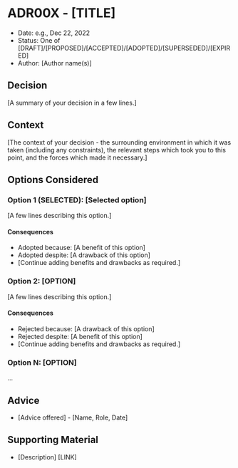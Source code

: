 # ADR00X - [TITLE]
* Date: e.g., Dec 22, 2022
* Status: One of [DRAFT]/[PROPOSED]/[ACCEPTED]/[ADOPTED]/[SUPERSEDED]/[EXPIRED]
* Author: [Author name(s)]

## Decision
[A summary of your decision in a few lines.]

## Context
[The context of your decision - the surrounding environment in which it was taken (including any constraints), the relevant steps which took you to this point, and the forces which made it necessary.]

## Options Considered
### Option 1 (SELECTED): [Selected option]
[A few lines describing this option.]

#### Consequences
 * Adopted because: [A benefit of this option]
 * Adopted despite: [A drawback of this option]
 * [Continue adding benefits and drawbacks as required.]

### Option 2: [OPTION]
[A few lines describing this option.]

#### Consequences
 * Rejected because: [A drawback of this option]
 * Rejected despite: [A benefit of this option]
 * [Continue adding benefits and drawbacks as required.]

### Option N: [OPTION]
...

## Advice
 * [Advice offered] - [Name, Role, Date]

## Supporting Material
 * [Description] [LINK]
